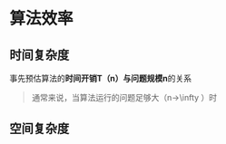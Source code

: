 

# 算法效率
## 时间复杂度
事先预估算法的**时间开销T（n）**与**问题规模n**的关系
>通常来说，当算法运行的问题足够大（n→\infty ）时
## 空间复杂度

<!--stackedit_data:
eyJoaXN0b3J5IjpbLTQzMDE2ODEyMSwtOTg2MDUxODIxXX0=
-->